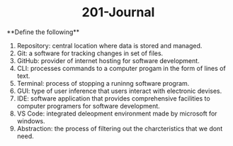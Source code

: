 <h1 align="center">201-Journal</h1>
**Define the following**
<ol>
  <li>Repository: central location where data is stored and managed.</li>
  <li>Git: a software for tracking changes in set of files.</li>
  <li>GitHub: provider of internet hosting for software development.</Li>
  <li>CLI: processes commands to a computer progam in the form of lines of text.</li>
  <li>Terminal: process of stopping a runinng software program.</li>
  <li>GUI: type of user inference that users interact with electronic devises.</li>
  <li>IDE: software application that provides comprehensive facilities to computer programers for software development.</li>
  <li>VS Code: integrated deleopment environment made by microsoft for windows.</li>
  <li>Abstraction: the process of filtering out the charcteristics that we dont need.</li>
<ol>
